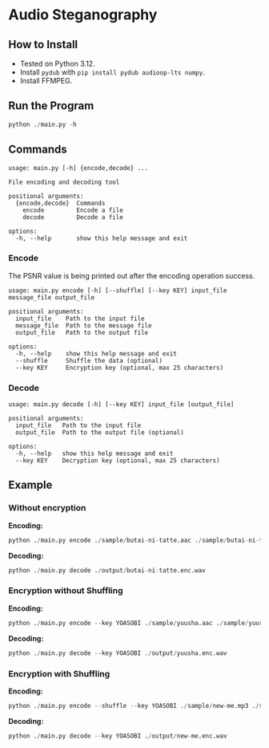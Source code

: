 # Audio Steganography

## How to Install

- Tested on Python 3.12.
- Install `pydub` with `pip install pydub audioop-lts numpy`.
- Install FFMPEG.

## Run the Program

```python
python ./main.py -h
```

## Commands

```plain
usage: main.py [-h] {encode,decode} ...

File encoding and decoding tool

positional arguments:
  {encode,decode}  Commands
    encode         Encode a file
    decode         Decode a file

options:
  -h, --help       show this help message and exit
```

### Encode

The PSNR value is being printed out after the encoding operation success.

```plain
usage: main.py encode [-h] [--shuffle] [--key KEY] input_file message_file output_file

positional arguments:
  input_file    Path to the input file
  message_file  Path to the message file
  output_file   Path to the output file

options:
  -h, --help    show this help message and exit
  --shuffle     Shuffle the data (optional)
  --key KEY     Encryption key (optional, max 25 characters)
```

### Decode

```plain
usage: main.py decode [-h] [--key KEY] input_file [output_file]

positional arguments:
  input_file   Path to the input file
  output_file  Path to the output file (optional)

options:
  -h, --help   show this help message and exit
  --key KEY    Decryption key (optional, max 25 characters)
```

## Example

### Without encryption

**Encoding:**

```python
python ./main.py encode ./sample/butai-ni-tatte.aac ./sample/butai-ni-tatte.txt ./output/butai-ni-tatte.enc.wav
```

**Decoding:**

```python
python ./main.py decode ./output/butai-ni-tatte.enc.wav
```

### Encryption without Shuffling

**Encoding:**

```python
python ./main.py encode --key YOASOBI ./sample/yuusha.aac ./sample/yuusha.txt ./output/yuusha.enc.wav
```

**Decoding:**

```python
python ./main.py decode --key YOASOBI ./output/yuusha.enc.wav
```

### Encryption with Shuffling

**Encoding:**

```python
python ./main.py encode --shuffle --key YOASOBI ./sample/new-me.mp3 ./sample/new-me.txt ./output/new-me.enc.wav
```

**Decoding:**

```python
python ./main.py decode --key YOASOBI ./output/new-me.enc.wav
```
